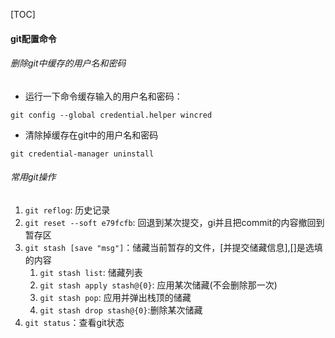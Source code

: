 
[TOC]
#### git配置命令
###### 删除git中缓存的用户名和密码
- 运行一下命令缓存输入的用户名和密码：

```
git config --global credential.helper wincred
```

- 清除掉缓存在git中的用户名和密码

```
git credential-manager uninstall
```
###### 常用git操作
1. `git reflog`: 历史记录
2. `git reset --soft e79fcfb`: 回退到某次提交，gi并且把commit的内容撤回到暂存区
3. `git stash [save "msg"]`：储藏当前暂存的文件，[并提交储藏信息],[]是选填的内容
   1. `git stash list`: 储藏列表
   2. `git stash apply stash@{0}`: 应用某次储藏(不会删除那一次)
   3. `git stash pop`: 应用并弹出栈顶的储藏
   4. `git stash drop stash@{0}`:删除某次储藏
4. `git status`：查看git状态

